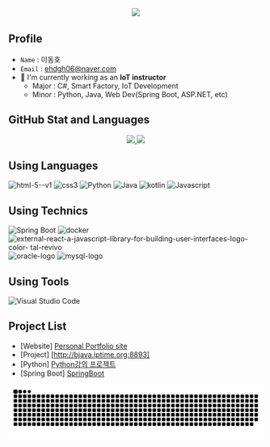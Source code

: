 <p align='center'>
  <a href="https://github.com/heastol">
    <img src="https://capsule-render.vercel.app/api?type=rounded&height=300&color=gradient&text=heastol's%20Repository&reversal=false&fontAlign=50&animation=twinkling&desc=Welcome!!&descAlignY=75"/>
  </a>
</p>

## Profile
- `Name` : 이동호
- `Email` : ehdgh06@naver.com
- 🔭 I'm currently working as an **IoT instructor**
  - Major : C#, Smart Factory, IoT Development
  - Minor : Python, Java, Web Dev(Spring Boot, ASP.NET, etc)
 
## GitHub Stat and Languages
<!-- username은 본인걸로 -->
<p align='center'>
  <a href="https://github.com/hugoMGSung">
    <img src="https://github-readme-stats.vercel.app/api?username=hugoMGSung&theme=tokyonight&show_icons=true"/>
    <img src="https://github-readme-stats.vercel.app/api/top-langs/?username=hugoMGSung&theme=tokyonight&layout=compact"/>
  </a>
</p>

## Using Languages
<p align='left'>
    <img width="40" height="40" src="https://img.icons8.com/color/40/html-5--v1.png" alt="html-5--v1"/>
    <img width="40" height="40" src="https://img.icons8.com/color/40/css3.png" alt="css3"/>
    <img height="40" src="https://img.icons8.com/?size=100&id=l75OEUJkPAk4&format=png&color=000000" title="Python">
    <img height="40" src="https://img.icons8.com/?size=100&id=Pd2x9GWu9ovX&format=png&color=000000" title="Java">
    <img width="40" height="40" src="https://img.icons8.com/color/48/kotlin.png" alt="kotlin" title="Kotlin">
    <img height="40" src="https://img.icons8.com/?size=100&id=108784&format=png&color=000000" title="Javascript">
</p>

## Using Technics
<p align='left'>
  <img height="40" src="https://img.icons8.com/?size=100&id=90519&format=png&color=000000" title="Spring Boot">  
  <img width="40" height="40" src="https://img.icons8.com/fluency/48/docker.png" alt="docker" title="Docker">
  <img width="40" height="40" src="https://img.icons8.com/external-tal-revivo-color-tal-revivo/40/external-react-a-javascript-library-for-building-user-interfaces-logo-color-tal-revivo.png" alt="external-react-a-javascript-library-for-building-user-interfaces-logo-     color- tal-revivo"/>
  <img width="40" height="40" src="https://img.icons8.com/nolan/64/oracle-logo.png" alt="oracle-logo" title="Oracle">
  <img width="40" height="40" src="https://img.icons8.com/fluency/40/mysql-logo.png" alt="mysql-logo"/>
  <!-- 
  <img height="40" src="https://img.icons8.com/?size=100&id=O6SWwpPIM0GB&format=png&color=000000" title="PyTorch">  
  -->
</p>

## Using Tools
<p align='left'>
  <img height="40" src="https://img.icons8.com/?size=100&id=9OGIyU8hrxW5&format=png&color=000000" title="Visual Studio Code">
</p>

<!--
## 기술명세
| 기술분류 | 설명 |
|:---:|:---:|
|VSCode | VisualStudio Code 툴 사용법 습득|
|Python | 빅데이터분석, 머신러닝, OpenCV|
-->

## Project List
- [Website] [Personal Portfolio site](https://heastol.github.io/portfolio)
- [Project] [http://bjava.iptime.org:8893]
- [Python] [Python강의 프로젝트](https://github.com/heastol/python_ho)
- [Spring Boot] [SpringBoot](https://github.com/heastol/java-springboot-2025)

<img src="https://raw.githubusercontent.com/Platane/snk/output/github-contribution-grid-snake.svg" />
